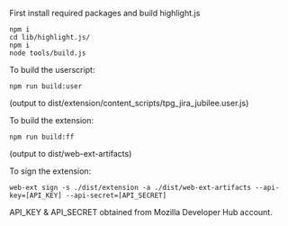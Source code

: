 First install required packages and build highlight.js

    npm i
    cd lib/highlight.js/
    npm i
    node tools/build.js

To build the userscript:

    npm run build:user

(output to dist/extension/content_scripts/tpg_jira_jubilee.user.js)

To build the extension:

    npm run build:ff

(output to dist/web-ext-artifacts)

To sign the extension:

    web-ext sign -s ./dist/extension -a ./dist/web-ext-artifacts --api-key=[API_KEY] --api-secret=[API_SECRET]

API_KEY & API_SECRET obtained from Mozilla Developer Hub account.
